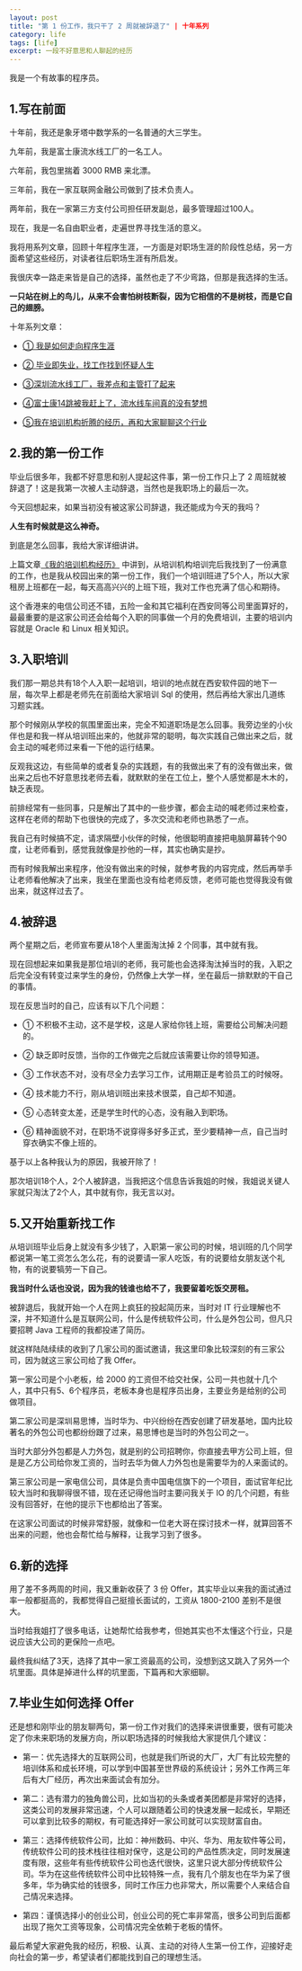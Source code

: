 ```yaml
---
layout: post
title: "第 1 份工作，我只干了 2 周就被辞退了" | 十年系列
category: life
tags: [life]
excerpt: 一段不好意思和人聊起的经历
---
```



我是一个有故事的程序员。

## 1.写在前面

十年前，我还是象牙塔中数学系的一名普通的大三学生。

九年前，我是富士康流水线工厂的一名工人。

六年前，我包里揣着 3000  RMB 来北漂。

三年前，我在一家互联网金融公司做到了技术负责人。

两年前，我在一家第三方支付公司担任研发副总，最多管理超过100人。

现在，我是一名自由职业者，走遍世界寻找生活的意义。

我将用系列文章，回顾十年程序生涯，一方面是对职场生涯的阶段性总结，另一方面希望这些经历，对读者往后职场生涯有所启发。

我很庆幸一路走来皆是自己的选择，虽然也走了不少弯路，但那是我选择的生活。

**一只站在树上的鸟儿，从来不会害怕树枝断裂，因为它相信的不是树枝，而是它自己的翅膀。**

十年系列文章：

- [① 我是如何走向程序生涯](http://www.ityouknow.com/life/2019/06/12/ten-years-of-program-career.html)

- [② 毕业即失业，找工作找到怀疑人生](http://www.ityouknow.com/life/2019/08/10/jobless.html)

- [③深圳流水线工厂，我差点和主管打了起来](http://www.ityouknow.com/life/2019/08/13/shenzhen-10year.html)

- [④富士康14跳被我赶上了，流水线车间真的没有梦想](http://www.ityouknow.com/life/2019/09/12/fushikang-10year.html)

- [⑤我在培训机构折腾的经历，再和大家聊聊这个行业](http://www.ityouknow.com/life/2019/10/31/training-10year.html)

## 2.我的第一份工作

毕业后很多年，我都不好意思和别人提起这件事，第一份工作只上了 2 周班就被辞退了！这是我第一次被人主动辞退，当然也是我职场上的最后一次。

今天回想起来，如果当初没有被这家公司辞退，我还能成为今天的我吗？

**人生有时候就是这么神奇。**

到底是怎么回事，我给大家详细讲讲。

上篇文章[《我的培训机构经历》](http://www.ityouknow.com/life/2019/10/31/training-10year.html)
中讲到，从培训机构培训完后我找到了一份满意的工作，也是我从校园出来的第一份工作，我们一个培训班进了5个人，所以大家租房上班都在一起，每天高高兴兴的上班下班，我对工作也充满了信心和期待。

这个香港来的电信公司还不错，五险一金和其它福利在西安同等公司里面算好的，最最重要的是这家公司还会给每个入职的同事做一个月的免费培训，主要的培训内容就是 Oracle 和 Linux 相关知识。

## 3.入职培训

我们那一期总共有18个人入职一起培训，培训的地点就在西安软件园的地下一层，每次早上都是老师先在前面给大家培训 Sql 的使用，然后再给大家出几道练习题实践。

那个时候刚从学校的氛围里面出来，完全不知道职场是怎么回事。我旁边坐的小伙伴也是和我一样从培训班出来的，他就非常的聪明，每次实践自己做出来之后，就会主动的喊老师过来看一下他的运行结果。

反观我这边，有些简单的或者复杂的实践题，有的我做出来了有的没有做出来，做出来之后也不好意思找老师去看，就默默的坐在工位上，整个人感觉都是木木的，缺乏表现。

前排经常有一些同事，只是解出了其中的一些步骤，都会主动的喊老师过来检查，这样在老师的帮助下也很快的完成了，多次交流和老师也熟悉了一点。

我自己有时候搞不定，请求隔壁小伙伴的时候，他很聪明直接把电脑屏幕转个90度，让老师看到，感觉我就像是抄他的一样，其实也确实是抄。

而有时候我解出来程序，他没有做出来的时候，就参考我的内容完成，然后再举手让老师看他解决了出来，我坐在里面也没有给老师反馈，老师可能也觉得我没有做出来，就这样过去了。

## 4.被辞退

两个星期之后，老师宣布要从18个人里面淘汰掉 2 个同事，其中就有我。

现在回想起来如果我是那位培训的老师，我可能也会选择淘汰掉当时的我，入职之后完全没有转变过来学生的身份，仍然像上大学一样，坐在最后一排默默的干自己的事情。

现在反思当时的自己，应该有以下几个问题：

- ① 不积极不主动，这不是学校，这是人家给你钱上班，需要给公司解决问题的。

- ② 缺乏即时反馈，当你的工作做完之后就应该需要让你的领导知道。

- ③ 工作状态不对，没有尽全力去学习工作，试用期正是考验员工的时候呀。

- ④ 技术能力不行，刚从培训班出来技术很菜，自己却不知道。

- ⑤ 心态转变太差，还是学生时代的心态，没有融入到职场。

- ⑥ 精神面貌不对，在职场不说穿得多好多正式，至少要精神一点，自己当时穿衣确实不像上班的。

基于以上各种我认为的原因，我被开除了！

那次培训18个人，2个人被辞退，当我把这个信息告诉我姐的时候，我姐说关键人家就只淘汰了2个人，其中就有你，我无言以对。

## 5.又开始重新找工作

从培训班毕业后身上就没有多少钱了，入职第一家公司的时候，培训班的几个同学都说第一笔工资怎么怎么花，有的说要请一家人吃饭，有的说要给女朋友送个礼物，有的说要犒劳一下自己。

**我当时什么话也没说，因为我的钱谁也给不了，我要留着吃饭交房租。**

被辞退后，我就开始一个人在网上疯狂的投起简历来，当时对 IT 行业理解也不深，并不知道什么是互联网公司，什么是传统软件公司，什么是外包公司，但凡只要招聘 Java 工程师的我都投递了简历。

就这样陆陆续续的收到了几家公司的面试邀请，我这里印象比较深刻的有三家公司，因为就这三家公司给了我 Offer。

第一家公司是个小老板，给 2000 的工资但不给交社保，公司一共也就十几个人，其中只有5、6个程序员，老板本身也是程序员出身，主要业务是给别的公司做项目。

第二家公司是深圳易思博，当时华为、中兴纷纷在西安创建了研发基地，国内比较著名的外包公司也都纷纷跟了过来，易思博也是当时的外包公司之一。

当时大部分外包都是人力外包，就是别的公司招聘你，你直接去甲方公司上班，但是是乙方公司给你发工资的，当时去华为做人力外包也是需要华为的人来面试的。

第三家公司是一家电信公司，具体是负责中国电信旗下的一个项目，面试官年纪比较大当时和我聊得很不错，现在还记得他当时主要问我关于 IO 的几个问题，有些没有回答好，在他的提示下也都给出了答案。

在这家公司面试的时候非常舒服，就像和一位老大哥在探讨技术一样，就算回答不出来的问题，他也会帮忙给与解释，让我学习到了很多。

## 6.新的选择

用了差不多两周的时间，我又重新收获了 3 份 Offer，其实毕业以来我的面试通过率一般都挺高的，我都觉得自己挺擅长面试的，工资从 1800-2100 差别不是很大。

当时给我姐打了很多电话，让她帮忙给我参考，但她其实也不太懂这个行业，只是说应该大公司的更保险一点吧。

最终我纠结了3天，选择了其中一家工资最高的公司，没想到这又跳入了另外一个坑里面。具体是掉进什么样的坑里面，下篇再和大家细聊。

## 7.毕业生如何选择 Offer

还是想和刚毕业的朋友聊两句，第一份工作对我们的选择来讲很重要，很有可能决定了你未来职场的发展方向，所以职场选择的时候我给大家提供几个建议：

- 第一：优先选择大的互联网公司，也就是我们所说的大厂，大厂有比较完整的培训体系和成长环境，可以学到中国甚至世界级的系统设计；另外工作两三年后有大厂经历，再次出来面试会有加分。

- 第二：选有潜力的独角兽公司，比如当初的头条或者美团都是非常好的选择，这类公司的发展非常迅速，个人可以跟随着公司的快速发展一起成长，早期还可以拿到比较多的期权，有可能选择好一家公司就可以实现财富自由。

- 第三：选择传统软件公司，比如：神州数码、中兴、华为、用友软件等公司，传统软件公司的技术栈往往相对保守，这是公司的产品性质决定，同时发展速度有限，这些年有些传统软件公司也迭代很快，这里只说大部分传统软件公司。华为在这些传统软件公司中比较特殊一点，我有几个朋友也在华为呆了很多年，华为确实给的钱很多，同时工作压力也非常大，所以需要个人来结合自己情况来选择。

- 第四：谨慎选择小的创业公司，创业公司的死亡率非常高，很多公司到后面都出现了拖欠工资等现象，公司情况完全依赖于老板的情怀。

最后希望大家避免我的经历，积极、认真、主动的对待人生第一份工作，迎接好走向社会的第一步，希望读者们都能找到自己的理想生活。